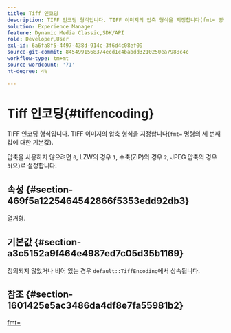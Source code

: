 ```yaml
---
title: Tiff 인코딩
description: TIFF 인코딩 형식입니다. TIFF 이미지의 압축 형식을 지정합니다(fmt= 명령의 세 번째 값에 대해 사실상 기본값).
solution: Experience Manager
feature: Dynamic Media Classic,SDK/API
role: Developer,User
exl-id: 6a6fa8f5-4497-438d-914c-3f6d4c08ef09
source-git-commit: 8454991568374ecd1c4babdd3210250ea7988c4c
workflow-type: tm+mt
source-wordcount: '71'
ht-degree: 4%

---
```


# Tiff 인코딩{#tiffencoding}

TIFF 인코딩 형식입니다. TIFF 이미지의 압축 형식을 지정합니다(`fmt=` 명령의 세 번째 값에 대한 기본값).

압축을 사용하지 않으려면 `0`, LZW의 경우 `1`, 수축(ZIP)의 경우 `2`, JPEG 압축의 경우 `3`(으)로 설정합니다.

## 속성 {#section-469f5a1225464542866f5353edd92db3}

열거형.

## 기본값 {#section-a3c5152a9f464e4987ed7c05d35b1169}

정의되지 않았거나 비어 있는 경우 `default::TiffEncoding`에서 상속됩니다.

## 참조 {#section-1601425e5ac3486da4df8e7fa55981b2}

[fmt=](../../../../../ir-api/http-protocol/image-rendering-api-ref/c-ir-http-protocol-ref/c-ir-http-protocol-command-reference/r-ir-fmt.md#reference-4c743f67d56b47c5b774fcc900ff758c)
